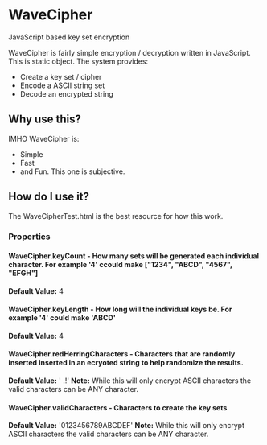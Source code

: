 # WaveCipher
JavaScript based key set encryption

WaveCipher is fairly simple encryption / decryption written in JavaScript.  This is static object. The system provides:

* Create a key set / cipher
* Encode a ASCII string set
* Decode an encrypted string

## Why use this?
IMHO WaveCipher is:

* Simple
* Fast
* and Fun. This one is subjective.

## How do I use it?

The WaveCipherTest.html is the best resource for how this work.

### Properties
#### WaveCipher.keyCount - How many sets will be generated each individual character.  For example '4' ccould make ["1234", "ABCD", "4567", "EFGH"]
**Default Value:** 4

#### WaveCipher.keyLength - How long will the individual keys be.  For example '4' could make 'ABCD'
**Default Value:** 4

#### WaveCipher.redHerringCharacters - Characters that are randomly inserted inserted in an ecryoted string to help randomize the results.
**Default Value:** ' .!'
**Note:** While this will only encrypt ASCII characters the valid characters can be ANY character.

#### WaveCipher.validCharacters - Characters to create the key sets
**Default Value:** '0123456789ABCDEF'
**Note:** While this will only encrypt ASCII characters the valid characters can be ANY character.

